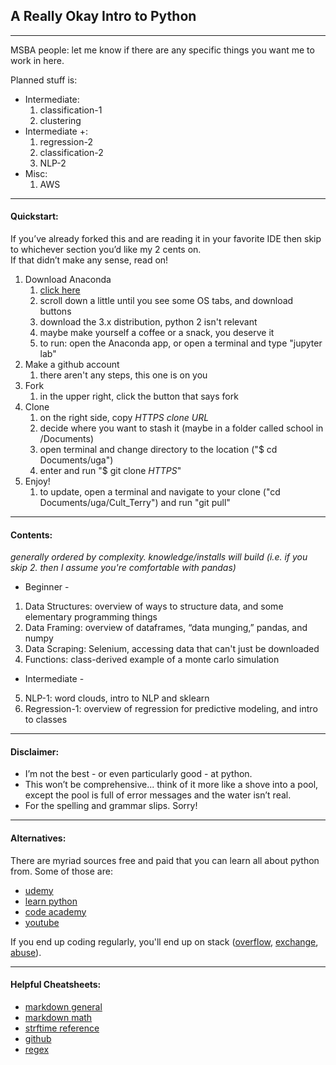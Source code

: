 ## A Really Okay Intro to Python

---

MSBA people: let me know if there are any specific things you want me to work in here. 

Planned stuff is: 
* Intermediate:
    1. classification-1
    2. clustering
* Intermediate +:
    1. regression-2
    2. classification-2
    3. NLP-2
* Misc:
    1. AWS

---

#### Quickstart:
If you’ve already forked this and are reading it in your favorite IDE then skip to whichever section you’d like my 2 cents on.  
If that didn’t make any sense, read on!  
1. Download Anaconda
    1. [click here](https://www.anaconda.com/distribution/)
    2. scroll down a little until you see some OS tabs, and download buttons
    3. download the 3.x distribution, python 2 isn't relevant
    4. maybe make yourself a coffee or a snack, you deserve it
    5. to run: open the Anaconda app, or open a terminal and type "jupyter lab"
2. Make a github account
    1. there aren't any steps, this one is on you
3. Fork
    1. in the upper right, click the button that says fork
4. Clone
    1. on the right side, copy *HTTPS clone URL* 
    2. decide where you want to stash it (maybe in a folder called school in /Documents)
    3. open terminal and change directory to the location ("\$ cd Documents/uga")
    4. enter and run "\$ git clone *HTTPS*"
5. Enjoy!
    1. to update, open a terminal and navigate to your clone ("cd Documents/uga/Cult_Terry") and run "git pull"

---

#### Contents:

*generally ordered by complexity. knowledge/installs will build (i.e. if you skip 2. then I assume you're comfortable with pandas)*

* Beginner -
1. Data Structures: overview of ways to structure data, and some elementary programming things
2. Data Framing: overview of dataframes, “data munging,” pandas, and numpy
3. Data Scraping: Selenium, accessing data that can't just be downloaded
4. Functions: class-derived example of a monte carlo simulation

* Intermediate -
5. NLP-1: word clouds, intro to NLP and sklearn
6. Regression-1: overview of regression for predictive modeling, and intro to classes

---

#### Disclaimer:
- I’m not the best - or even particularly good - at python.
- This won’t be comprehensive... think of it more like a shove into a pool, except the pool is full of error messages and the water isn’t real.
- For the spelling and grammar slips. Sorry!

---

#### Alternatives:
There are myriad sources free and paid that you can learn all about python from. Some of those are:

- [udemy](https://www.udemy.com/courses/search/?src=ukw&q=python)
- [learn python](https://www.learnpython.org/)
- [code academy](https://www.codecademy.com/learn/learn-python-3)
- [youtube](https://www.youtube.com/)

If you end up coding regularly, you'll end up on stack ([overflow](https://stackoverflow.com/), [exchange](https://stackexchange.com/), [abuse](https://stackabuse.com/)).

---

#### Helpful Cheatsheets:
- [markdown general](https://github.com/adam-p/markdown-here/wiki/Markdown-Cheatsheet)
- [markdown math](https://www.calvin.edu/~rpruim/courses/s341/S17/from-class/MathinRmd.html)
- [strftime reference](https://strftime.org/)
- [github](https://github.github.com/training-kit/downloads/github-git-cheat-sheet.pdf)
- [regex](https://www.debuggex.com/cheatsheet/regex/python)
